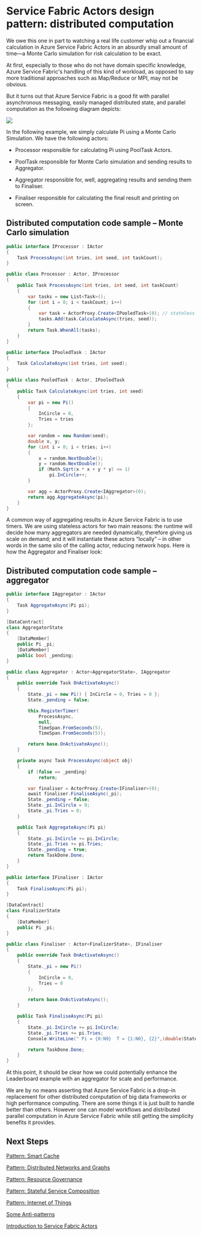 <properties
   pageTitle="Azure Service Fabric Actors Distributed Computation pattern"
   description="Azure Service Fabric is a good fit with parallel asynchronous messaging, easily managed distributed state, and parallel computation."
   services="service-fabric"
   documentationCenter=".net"
   authors="jessebenson"
   manager="timlt"
   editor=""/>

<tags
   ms.service="service-fabric"
   ms.devlang="dotnet"
   ms.topic="article"
   ms.tgt_pltfrm="NA"
   ms.workload="NA"
   ms.date="04/01/2015"
   ms.author="claudioc"/>

# Service Fabric Actors design pattern: distributed computation
We owe this one in part to watching a real life customer whip out a financial calculation in Azure Service Fabric Actors in an absurdly small amount of time—a Monte Carlo simulation for risk calculation to be exact.

At first, especially to those who do not have domain specific knowledge, Azure Service Fabric's handling of this kind of workload, as opposed to say more traditional approaches such as Map/Reduce or MPI, may not be obvious.

But it turns out that Azure Service Fabric is a good fit with parallel asynchronous messaging, easily managed distributed state, and parallel computation as the following diagram depicts:

![][1]

In the following example, we simply calculate Pi using a Monte Carlo Simulation. We have the following actors:

* Processor responsible for calculating Pi using PoolTask Actors.

* PoolTask responsible for Monte Carlo simulation and sending results to Aggregator.

* Aggregator responsible for, well, aggregating results and sending them to Finaliser.

* Finaliser responsible for calculating the final result and printing on screen.

## Distributed computation code sample – Monte Carlo simulation

```csharp
public interface IProcessor : IActor
{
    Task ProcessAsync(int tries, int seed, int taskCount);
}

public class Processor : Actor, IProcessor
{
    public Task ProcessAsync(int tries, int seed, int taskCount)
    {
        var tasks = new List<Task>();
        for (int i = 0; i < taskCount; i++)
        {
            var task = ActorProxy.Create<IPooledTask>(0); // stateless
            tasks.Add(task.CalculateAsync(tries, seed));
        }
        return Task.WhenAll(tasks);
    }
}

public interface IPooledTask : IActor
{
    Task CalculateAsync(int tries, int seed);
}

public class PooledTask : Actor, IPooledTask
{
    public Task CalculateAsync(int tries, int seed)
    {
        var pi = new Pi()
        {
            InCircle = 0,
            Tries = tries
        };

        var random = new Random(seed);
        double x, y;
        for (int i = 0; i < tries; i++)
        {
            x = random.NextDouble();
            y = random.NextDouble();
            if (Math.Sqrt(x * x + y * y) <= 1)
                pi.InCircle++;
        }

        var agg = ActorProxy.Create<IAggregator>(0);
        return agg.AggregateAsync(pi);
    }
}
```

A common way of aggregating results in Azure Service Fabric is to use timers. We are using stateless actors for two main reasons: the runtime will decide how many aggregators are needed dynamically, therefore giving us scale on demand; and it will instantiate these actors “locally” – in other words in the same silo of the calling actor, reducing network hops.
Here is how the Aggregator and Finaliser look:

## Distributed computation code sample – aggregator

```csharp
public interface IAggregator : IActor
{
    Task AggregateAsync(Pi pi);
}

[DataContract]
class AggregatorState
{
    [DataMember]
    public Pi _pi;
    [DataMember]
    public bool _pending;
}

public class Aggregator : Actor<AggregatorState>, IAggregator
{
    public override Task OnActivateAsync()
    {
        State._pi = new Pi() { InCircle = 0, Tries = 0 };
        State._pending = false;

        this.RegisterTimer(
            ProcessAsync,
            null,
            TimeSpan.FromSeconds(5),
            TimeSpan.FromSeconds(5));

        return base.OnActivateAsync();
    }

    private async Task ProcessAsync(object obj)
    {
        if (false == _pending)
            return;

        var finaliser = ActorProxy.Create<IFinaliser>(0);
        await finaliser.FinaliseAsync(_pi);
        State._pending = false;
        State._pi.InCircle = 0;
        State._pi.Tries = 0;
    }

    public Task AggregateAsync(Pi pi)
    {
        State._pi.InCircle += pi.InCircle;
        State._pi.Tries += pi.Tries;
        State._pending = true;
        return TaskDone.Done;
    }
}

public interface IFinaliser : IActor
{
    Task FinaliseAsync(Pi pi);
}

[DataContract]
class FinalizerState
{
    [DataMember]
    public Pi _pi;
}

public class Finaliser : Actor<FinalizerState>, IFinaliser
{
    public override Task OnActivateAsync()
    {
        State._pi = new Pi()
        {
            InCircle = 0,
            Tries = 0
        };

        return base.OnActivateAsync();
    }

    public Task FinaliseAsync(Pi pi)
    {
        State._pi.InCircle += pi.InCircle;
        State._pi.Tries += pi.Tries;
        Console.WriteLine(" Pi = {0:N9}  T = {1:N0}, {2}",(double)State._pi.InCircle / (double)State._pi.Tries * 4.0, State._pi.Tries, State._pi.InCircle);

        return TaskDone.Done;
    }
}
```

At this point, it should be clear how we could potentially enhance the Leaderboard example with an aggregator for scale and performance.

We are by no means asserting that Azure Service Fabric is a drop-in replacement for other distributed computation of big data frameworks or high performance computing. There are some things it is just built to handle better than others. However one can model workflows and distributed parallel computation in Azure Service Fabric while still getting the simplicity benefits it provides.

## Next Steps
[Pattern: Smart Cache](service-fabric-reliable-actors-pattern-smart-cache.md)

[Pattern: Distributed Networks and Graphs](service-fabric-reliable-actors-pattern-distributed-networks-and-graphs.md)

[Pattern: Resource Governance](service-fabric-reliable-actors-pattern-resource-governance.md)

[Pattern: Stateful Service Composition](service-fabric-reliable-actors-pattern-stateful-service-composition.md)

[Pattern: Internet of Things](service-fabric-reliable-actors-pattern-internet-of-things.md)

[Some Anti-patterns](service-fabric-reliable-actors-anti-patterns.md)

[Introduction to Service Fabric Actors](service-fabric-reliable-actors-introduction.md)


<!--Image references-->
[1]: ./media/service-fabric-reliable-actors/distributed-computation-1.png
